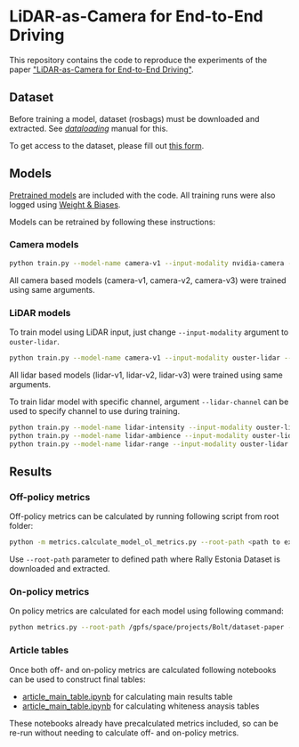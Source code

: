 # LiDAR-as-Camera for End-to-End Driving

This repository contains the code to reproduce the experiments of the paper ["LiDAR-as-Camera for End-to-End Driving"](https://drive.google.com/file/d/1S-YzcJccHsM0LTmpnaC91I5yWi1FQqPk/view).

## Dataset

Before training a model, dataset (rosbags) must be downloaded and extracted. See [_dataloading_](./dataloading/README.md) manual for this. 

To get access to the dataset, please fill out [this form](https://forms.gle/nDkwcpzgBoYeJBE39).

## Models

[Pretrained models](../models/lidar-camera-paper) are included with the code. All training runs were also logged using 
[Weight & Biases](https://wandb.ai/rometaidla/lanefollowing-ut-camera-vs-lidar?workspace=user-). 

Models can be retrained by following these instructions:

### Camera models

```bash
python train.py --model-name camera-v1 --input-modality nvidia-camera --output-modality steering_angle  --model-type pilotnet --patience 10 --max-epochs 100
```

All camera based models (camera-v1, camera-v2, camera-v3) were trained using same arguments.

### LiDAR models

To train model using LiDAR input, just change `--input-modality` argument to `ouster-lidar`.

```bash
python train.py --model-name camera-v1 --input-modality ouster-lidar --output-modality steering_angle --model-type pilotnet --patience 10 --max-epochs 100 
```

All lidar based models (lidar-v1, lidar-v2, lidar-v3) were trained using same arguments.

To train lidar model with specific channel, argument `--lidar-channel` can be used to specify channel to use during training. 

```bash
python train.py --model-name lidar-intensity --input-modality ouster-lidar --lidar-channel intensity --output-modality steering_angle --model-type pilotnet --patience 10 --max-epochs 100 
python train.py --model-name lidar-ambience --input-modality ouster-lidar --lidar-channel ambient --output-modality steering_angle --model-type pilotnet --patience 10 --max-epochs 100 
python train.py --model-name lidar-range --input-modality ouster-lidar --lidar-channel range --output-modality steering_angle --model-type pilotnet --patience 10 --max-epochs 100 
```

## Results
### Off-policy metrics

Off-policy metrics can be calculated by running following script from root folder: 

```bash
python -m metrics.calculate_model_ol_metrics.py --root-path <path to extracted dataset>
```

Use `--root-path` parameter to defined path where Rally Estonia Dataset is downloaded and extracted.

### On-policy metrics

On policy metrics are calculated for each model using following command:

```bash
python metrics.py --root-path /gpfs/space/projects/Bolt/dataset-paper --input-modality nvidia-camera --drive-datasets 2021-11-25-12-09-43_e2e_rec_elva-nvidia-v1-0.8 2021-11-25-12-21-17_e2e_rec_elva-nvidia-v1-0.8-forward
```

### Article tables

Once both off- and on-policy metrics are calculated following notebooks can be used to construct final tables:

- [article_main_table.ipynb](../notebooks/article_main_table.ipynb) for calculating main results table
- [article_main_table.ipynb](../notebooks/article_main_table.ipynb) for calculating whiteness anaysis tables

These notebooks already have precalculated metrics included, so can be re-run without needing to calculate off- and on-policy metrics.